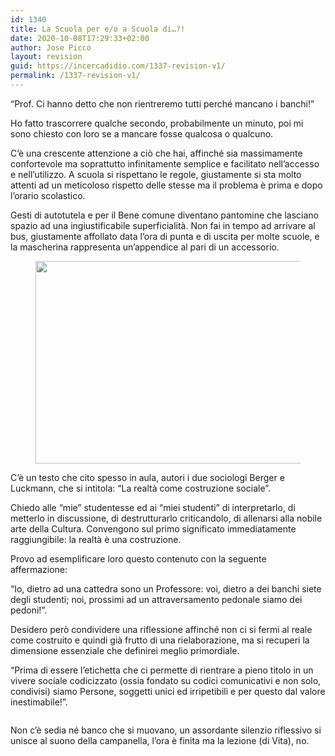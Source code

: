 ```yaml
---
id: 1340
title: La Scuola per e/o a Scuola di…?!
date: 2020-10-08T17:29:33+02:00
author: Jose Picco
layout: revision
guid: https://incercadidio.com/1337-revision-v1/
permalink: /1337-revision-v1/
---
```

“Prof. Ci hanno detto che non rientreremo tutti perché mancano i banchi!”

Ho fatto trascorrere qualche secondo, probabilmente un minuto, poi mi sono chiesto con loro se a mancare fosse qualcosa o qualcuno.

C’è una crescente attenzione a ciò che hai, affinché sia massimamente confortevole ma soprattutto infinitamente semplice e facilitato nell’accesso e nell’utilizzo. A scuola si rispettano le regole, giustamente si sta molto attenti ad un meticoloso rispetto delle stesse ma il problema è prima e dopo l’orario scolastico.

Gesti di autotutela e per il Bene comune diventano pantomine che lasciano spazio ad una ingiustificabile superficialità. Non fai in tempo ad arrivare al bus, giustamente affollato data l’ora di punta e di uscita per molte scuole, e la mascherina rappresenta un’appendice al pari di un accessorio.<figure class="wp-block-image size-large is-resized">

<img src="https://incercadidio.com/wp-content/uploads/2020/10/10.jpg" alt="" class="wp-image-1339" width="671" height="324" srcset="https://incercadidio.com/wp-content/uploads/2020/10/10.jpg 420w, https://incercadidio.com/wp-content/uploads/2020/10/10-300x145.jpg 300w" sizes="(max-width: 671px) 100vw, 671px" /> </figure> 

C’è un testo che cito spesso in aula, autori i due sociologi Berger e Luckmann, che si intitola: “La realtà come costruzione sociale”.

Chiedo alle “mie” studentesse ed ai “miei studenti” di interpretarlo, di metterlo in discussione, di destrutturarlo criticandolo, di allenarsi alla nobile arte della Cultura. Convengono sul primo significato immediatamente raggiungibile: la realtà è una costruzione.

Provo ad esemplificare loro questo contenuto con la seguente affermazione:

“Io, dietro ad una cattedra sono un Professore: voi, dietro a dei banchi siete degli studenti; noi, prossimi ad un attraversamento pedonale siamo dei pedoni!”.

Desidero però condividere una riflessione affinché non ci si fermi al reale come costruito e quindi già frutto di una rielaborazione, ma si recuperi la dimensione essenziale che definirei meglio primordiale.

“Prima di essere l’etichetta che ci permette di rientrare a pieno titolo in un vivere sociale codicizzato (ossia fondato su codici comunicativi e non solo, condivisi) siamo Persone, soggetti unici ed irripetibili e per questo dal valore inestimabile!”.<figure class="wp-block-image">

![]() </figure> 

Non c’è sedia né banco che si muovano, un assordante silenzio riflessivo si unisce al suono della campanella, l’ora è finita ma la lezione (di Vita), no.